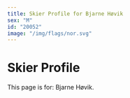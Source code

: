 ```yaml
---
title: Skier Profile for Bjarne Høvik
sex: "M"
id: "20052"
image: "/img/flags/nor.svg" 
---
```


# Skier Profile

This page is for: Bjarne Høvik.
    